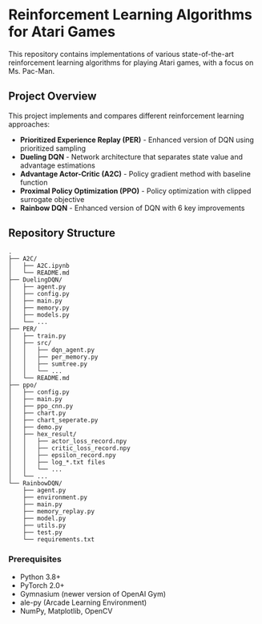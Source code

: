 # Reinforcement Learning Algorithms for Atari Games

This repository contains implementations of various state-of-the-art reinforcement learning algorithms for playing Atari games, with a focus on Ms. Pac-Man.

## Project Overview

This project implements and compares different reinforcement learning approaches:

- **Prioritized Experience Replay (PER)** - Enhanced version of DQN using prioritized sampling
- **Dueling DQN** - Network architecture that separates state value and advantage estimations
- **Advantage Actor-Critic (A2C)** - Policy gradient method with baseline function
- **Proximal Policy Optimization (PPO)** - Policy optimization with clipped surrogate objective
- **Rainbow DQN** - Enhanced version of DQN with 6 key improvements

## Repository Structure

```
.
├── A2C/                      
│   ├── A2C.ipynb             
│   └── README.md             
├── DuelingDQN/               
│   ├── agent.py              
│   ├── config.py            
│   ├── main.py               
│   ├── memory.py             
│   ├── models.py             
│   └── ...                   
├── PER/                     
│   ├── train.py              
│   ├── src/                  
│   │   ├── dqn_agent.py      
│   │   ├── per_memory.py     
│   │   ├── sumtree.py        
│   │   └── ...              
│   └── README.md             
├── ppo/                      
│   ├── config.py             
│   ├── main.py               
│   ├── ppo_cnn.py
│   ├── chart.py
│   ├── chart_seperate.py  
│   ├── demo.py
│   ├── hex_result/
│   │   ├── actor_loss_record.npy
│   │   ├── critic_loss_record.npy
│   │   ├── epsilon_record.npy
│   │   ├── log_*.txt files
│   │   └── ...
│   └── ...                   
└── RainbowDQN/
    ├── agent.py
    ├── environment.py
    ├── main.py
    ├── memory_replay.py
    ├── model.py
    ├── utils.py
    ├── test.py
    └── requirements.txt
```

### Prerequisites

- Python 3.8+
- PyTorch 2.0+
- Gymnasium (newer version of OpenAI Gym)
- ale-py (Arcade Learning Environment)
- NumPy, Matplotlib, OpenCV
